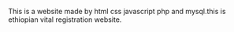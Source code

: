 This is a website made by html css javascript php and mysql.this is ethiopian vital registration website. 

